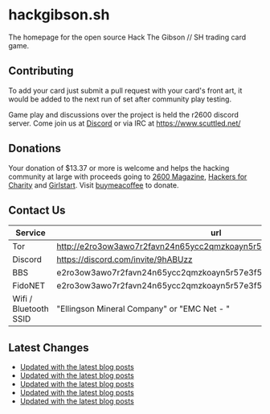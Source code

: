 # hackgibson.sh
The homepage for the open source Hack The Gibson // SH trading card game.


## Contributing

To add your card just submit a pull request with your card's front art, it would be added to the next run of set after community play testing.

Game play and discussions over the project is held the r2600 discord server. Come join us at [Discord](https://discord.com/invite/9hABUzz) or via IRC at https://www.scuttled.net/


## Donations

Your donation of $13.37 or more is welcome and helps the hacking community at large with proceeds going to [2600 Magazine](https://2600.com/), [Hackers for Charity](https://hackersforcharity.org) and [Girlstart](https://girlstart.org).  Visit [buymeacoffee](https://www.buymeacoffee.com/hackgibson.sh) to donate.


## Contact Us

Service | url
-|-
Tor | http://e2ro3ow3awo7r2favn24n65ycc2qmzkoayn5r57e3f56nvjwdcgg32ad.onion
Discord | https://discord.com/invite/9hABUzz
BBS | e2ro3ow3awo7r2favn24n65ycc2qmzkoayn5r57e3f56nvjwdcgg32ad.onion:23
FidoNET | e2ro3ow3awo7r2favn24n65ycc2qmzkoayn5r57e3f56nvjwdcgg32ad.onion:24554
Wifi / Bluetooth SSID | "Ellingson Mineral Company" or "EMC Net - <fidonet address>"

## Latest Changes
<!-- BLOG-POST-LIST:START -->
- [Updated with the latest blog posts](https://github.com/DFW2600/hackgibson.sh/commit/9e2c558787e2b8af0d84c2d2f0b7a2f7545d079e)
- [Updated with the latest blog posts](https://github.com/DFW2600/hackgibson.sh/commit/5c7525bcfaa07e1fa713923dffa05b73eee96363)
- [Updated with the latest blog posts](https://github.com/DFW2600/hackgibson.sh/commit/283ef09f4d9e2d89800a2583037e3d0698239879)
- [Updated with the latest blog posts](https://github.com/DFW2600/hackgibson.sh/commit/ebcbc658113e9e48e1714bd221d45aaf11448336)
- [Updated with the latest blog posts](https://github.com/DFW2600/hackgibson.sh/commit/651a30149085a25c4711c4643394893e6eaab6f0)
<!-- BLOG-POST-LIST:END -->
